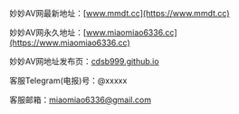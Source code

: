 妙妙AV网最新地址：[www.mmdt.cc](https://www.mmdt.cc)

妙妙AV网永久地址：[www.miaomiao6336.cc](https://www.miaomiao6336.cc)

妙妙AV网地址发布页：[cdsb999.github.io](https://cdsb999.github.io)

客服Telegram(电报)号：@xxxxx

客服邮箱：miaomiao6336@gmail.com
